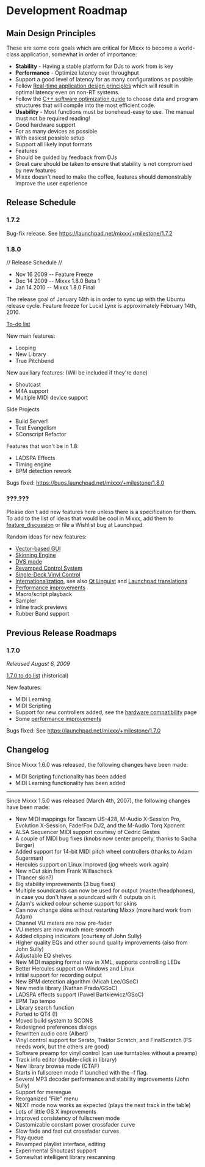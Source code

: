 # Development Roadmap

## Main Design Principles

These are some core goals which are critical for Mixxx to become a
world-class application, somewhat in order of importance:

  - **Stability** - Having a stable platform for DJs to work from is key
  - **Performance** - Optimize latency over throughput
  - Support a good level of latency for as many configurations as
    possible
  - Follow [Real-time application design
    principles](http://rt.wiki.kernel.org/index.php/HOWTO:_Build_an_RT-application)
    which will result in optimal latency even on non-RT systems.
  - Follow the [C++ software optimization
    guide](http://www.agner.org/optimize/optimizing_cpp.pdf) to choose
    data and program structures that will compile into the most
    efficient code.
  - **Usability** - Most functions must be bonehead-easy to use. The
    manual must not be required reading\!
  - Good hardware support
  - For as many devices as possible
  - With easiest possible setup
  - Support all likely input formats
  - Features
  - Should be guided by feedback from DJs
  - Great care should be taken to ensure that stability is not
    compromised by new features
  - Mixxx doesn't need to make the coffee, features should demonstrably
    improve the user experience

## Release Schedule

### 1.7.2

Bug-fix release. See <https://launchpad.net/mixxx/+milestone/1.7.2>

### 1.8.0

// Release Schedule //

  - Nov 16 2009 -- Feature Freeze
  - Dec 14 2009 -- Mixxx 1.8.0 Beta 1
  - Jan 14 2010 -- Mixxx 1.8.0 Final 

The release goal of January 14th is in order to sync up with the Ubuntu
release cycle. Feature freeze for Lucid Lynx is approximately February
14th, 2010.

[To-do list](1.8.0_to_do_list)

New main features:

  - Looping
  - New Library
  - True Pitchbend

New auxiliary features: (Will be included if they're done)

  - Shoutcast
  - M4A support
  - Multiple MIDI device support

Side Projects

  - Build Server\!
  - Test Evangelism
  - SConscript Refactor

Features that won't be in 1.8:

  - LADSPA Effects
  - Timing engine 
  - BPM detection rework

Bugs fixed: <https://bugs.launchpad.net/mixxx/+milestone/1.8.0>

### ???.???

Please don't add new features here unless there is a specification for
them. To add to the list of ideas that would be cool in Mixxx, add them
to [feature\_discussion](feature_discussion) or file a Wishlist bug at
Launchpad.

Random ideas for new features:

  - [Vector-based GUI](Vector-based%20GUI)
  - [Skinning Engine](Skinning%20Engine)
  - [DVS mode](DVS%20mode)
  - [Revamped Control System](Revamped%20Control%20System)
  - [Single-Deck Vinyl Control](Single-Deck%20Vinyl%20Control)
  - [Internationalization](http://doc.trolltech.com/4.5/i18n.html), see
    also [Qt
    Linguist](http://doc.trolltech.com/4.5/linguist-manual.html) and
    [Launchpad
    translations](https://help.launchpad.net/Translations/YourProject)
  - [Performance improvements](Performance%20improvements)
  - Macro/script playback
  - Sampler
  - Inline track previews
  - Rubber Band support

## Previous Release Roadmaps

### 1.7.0

*Released August 6, 2009*

[1.7.0 to do list](1.7.0%20to%20do%20list) (historical)

New features:

  - MIDI Learning
  - MIDI Scripting
  - Support for new controllers added, see the [hardware
    compatibility](hardware%20compatibility) page
  - Some [performance improvements](performance%20improvements)

Bugs fixed: See <https://launchpad.net/mixxx/+milestone/1.7.0>

## Changelog

Since Mixxx 1.6.0 was released, the following changes have been made:

  - MIDI Scripting functionality has been added
  - MIDI Learning functionality has been added

-----

Since Mixxx 1.5.0 was released (March 4th, 2007), the following changes
have been made:

  - New MIDI mappings for Tascam US-428, M-Audio X-Session Pro,
    Evolution X-Session, FaderFox DJ2, and the M-Audio Torq Xponent
  - ALSA Sequencer MIDI support courtesy of Cedric Gestes
  - A couple of MIDI bug fixes (knobs now center properly, thanks to
    Sacha Berger)
  - Added support for 14-bit MIDI pitch wheel controllers (thanks to
    Adam Sugerman)
  - Hercules support on Linux improved (jog wheels work again)
  - New nCut skin from Frank Willascheck
  - (Trancer skin?)
  - Big stability improvements (3 bug fixes)
  - Multiple soundcards can now be used for output (master/headphones),
    in case you don't have a soundcard with 4 outputs on it.
  - Adam's wicked colour scheme support for skins
  - Can now change skins without restarting Mixxx (more hard work from
    Adam)
  - Channel VU meters are now pre-fader
  - VU meters are now much more smooth
  - Added clipping indicators (courtesy of John Sully)
  - Higher quality EQs and other sound quality improvements (also from
    John Sully)
  - Adjustable EQ shelves
  - New MIDI mapping format now in XML, supports controlling LEDs
  - Better Hercules support on Windows and Linux
  - Initial support for recording output
  - New BPM detection algorithm (Micah Lee/GSoC)
  - New media library (Nathan Prado/GSoC)
  - LADSPA effects support (Pawel Bartkiewicz/GSoC)
  - BPM Tap tempo 
  - Library search function
  - Ported to QT4 (\!)
  - Moved build system to SCONS
  - Redesigned preferences dialogs
  - Rewritten audio core (Albert)
  - Vinyl control support for Serato, Traktor Scratch, and FinalScratch
    (FS needs work, but the others are good)
  - Software preamp for vinyl control (can use turntables without a
    preamp)
  - Track info editor (double-click in library)
  - New library browse mode (CTAF)
  - Starts in fullscreen mode if launched with the -f flag.
  - Several MP3 decoder performance and stability improvements (John
    Sully)
  - Support for merengue
  - Reorganized "File" menu
  - NEXT mode now works as expected (plays the next track in the table)
  - Lots of little OS X improvements
  - Improved consistency of fullscreen mode
  - Customizable constant power crossfader curve
  - Slow fade and fast cut crossfader curves
  - Play queue
  - Revamped playlist interface, editing
  - Experimental Shoutcast support
  - Somewhat intelligent library rescanning
